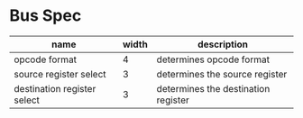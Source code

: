 # Bus Spec

| name                        | width | description                         |
|-----------------------------|-------|-------------------------------------|
| opcode format               | 4     | determines opcode format            |
| source register select      | 3     | determines the source register      |
| destination register select | 3     | determines the destination register |
